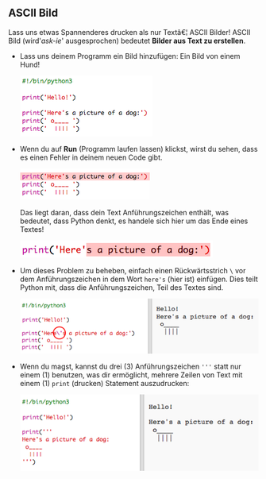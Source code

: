 ## ASCII Bild

Lass uns etwas Spannenderes drucken als nur Textâ€¦ ASCII Bilder! ASCII Bild (wird'_ask-ie_' ausgesprochen) bedeutet __Bilder aus Text zu erstellen__.

+ Lass uns deinem Programm ein Bild hinzufügen: Ein Bild von einem Hund!

    ![screenshot](images/me-dog.png)

+ Wenn du auf **Run** (Programm laufen lassen) klickst, wirst du sehen, dass es einen Fehler in deinem neuen Code gibt.

    ![screenshot](images/me-dog-bug.png)

    Das liegt daran, dass dein Text Anführungszeichen enthält, was bedeutet, dass Python denkt, es handele sich hier um das Ende eines Textes!

    ![screenshot](images/me-dog-quote.png)

+ Um dieses Problem zu beheben, einfach einen Rückwärtsstrich `\` vor dem Anführungszeichen in dem Wort `here's` (hier ist) einfügen. Dies teilt Python mit, dass die Anführungszeichen, Teil des Textes sind.

    ![screenshot](images/me-dog-bug-fix.png)

+ Wenn du magst, kannst du drei (3) Anführungszeichen `'''` statt nur einem (1) benutzen, was dir ermöglicht, mehrere Zeilen von Text mit einem (1) `print` (drucken) Statement auszudrucken:

    ![screenshot](images/me-dog-triple-quote.png)
